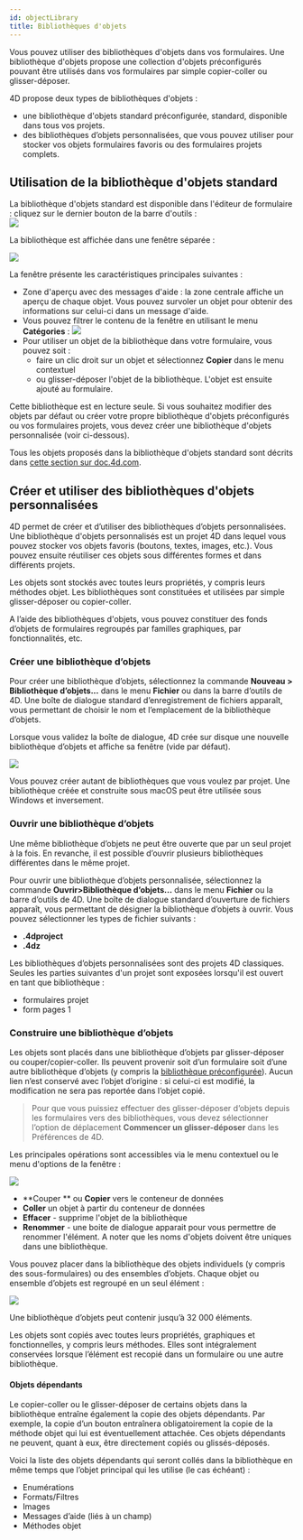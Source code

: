 ```yaml
---
id: objectLibrary
title: Bibliothèques d'objets
---
```



Vous pouvez utiliser des bibliothèques d'objets dans vos formulaires. Une bibliothèque d'objets propose une collection d'objets préconfigurés pouvant être utilisés dans vos formulaires par simple copier-coller ou glisser-déposer.

4D propose deux types de bibliothèques d'objets :

- une bibliothèque d'objets standard préconfigurée, standard, disponible dans tous vos projets.
- des bibliothèques d’objets personnalisées, que vous pouvez utiliser pour stocker vos objets formulaires favoris ou des formulaires projets complets.


## Utilisation de la bibliothèque d'objets standard

La bibliothèque d'objets standard est disponible dans l'éditeur de formulaire : cliquez sur le dernier bouton de la barre d'outils :  
![](../assets/en/FormEditor/library1.png)

La bibliothèque est affichée dans une fenêtre séparée :

![](../assets/en/FormEditor/library2.png)

La fenêtre présente les caractéristiques principales suivantes :

- Zone d'aperçu avec des messages d'aide : la zone centrale affiche un aperçu de chaque objet. Vous pouvez survoler un objet pour obtenir des informations sur celui-ci dans un message d'aide.
- Vous pouvez filtrer le contenu de la fenêtre en utilisant le menu **Catégories** : ![](../assets/en/FormEditor/library3.png)
- Pour utiliser un objet de la bibliothèque dans votre formulaire, vous pouvez soit :
    - faire un clic droit sur un objet et sélectionnez **Copier** dans le menu contextuel
    - ou glisser-déposer l'objet de la bibliothèque. L'objet est ensuite ajouté au formulaire.

Cette bibliothèque est en lecture seule. Si vous souhaitez modifier des objets par défaut ou créer votre propre bibliothèque d'objets préconfigurés ou vos formulaires projets, vous devez créer une bibliothèque d'objets personnalisée (voir ci-dessous).

Tous les objets proposés dans la bibliothèque d'objets standard sont décrits dans [cette section sur doc.4d.com](https://doc.4d.com/4Dv17R6/4D/17-R6/Library-objects.200-4354586.en.html).


## Créer et utiliser des bibliothèques d'objets personnalisées

4D permet de créer et d’utiliser des bibliothèques d’objets personnalisées. Une bibliothèque d'objets personnalisés est un projet 4D dans lequel vous pouvez stocker vos objets favoris (boutons, textes, images, etc.). Vous pouvez ensuite réutiliser ces objets sous différentes formes et dans différents projets.

Les objets sont stockés avec toutes leurs propriétés, y compris leurs méthodes objet. Les bibliothèques sont constituées et utilisées par simple glisser-déposer ou copier-coller.

A l’aide des bibliothèques d'objets, vous pouvez constituer des fonds d’objets de formulaires regroupés par familles graphiques, par fonctionnalités, etc.


### Créer une bibliothèque d’objets

Pour créer une bibliothèque d’objets, sélectionnez la commande **Nouveau > Bibliothèque d’objets...** dans le menu **Fichier** ou dans la barre d’outils de 4D. Une boîte de dialogue standard d’enregistrement de fichiers apparaît, vous permettant de choisir le nom et l’emplacement de la bibliothèque d’objets.

Lorsque vous validez la boîte de dialogue, 4D crée sur disque une nouvelle bibliothèque d’objets et affiche sa fenêtre (vide par défaut).

![](../assets/en/FormEditor/library4.png)

Vous pouvez créer autant de bibliothèques que vous voulez par projet. Une bibliothèque créée et construite sous macOS peut être utilisée sous Windows et inversement.

### Ouvrir une bibliothèque d’objets

Une même bibliothèque d’objets ne peut être ouverte que par un seul projet à la fois. En revanche, il est possible d’ouvrir plusieurs bibliothèques différentes dans le même projet.

Pour ouvrir une bibliothèque d’objets personnalisée, sélectionnez la commande **Ouvrir>Bibliothèque d’objets...** dans le menu **Fichier** ou la barre d’outils de 4D. Une boîte de dialogue standard d’ouverture de fichiers apparaît, vous permettant de désigner la bibliothèque d’objets à ouvrir. Vous pouvez sélectionner les types de fichier suivants :
- **.4dproject**
- **.4dz**

Les bibliothèques d’objets personnalisées sont des projets 4D classiques. Seules les parties suivantes d'un projet sont exposées lorsqu'il est ouvert en tant que bibliothèque :

- formulaires projet
- form pages 1


### Construire une bibliothèque d’objets

Les objets sont placés dans une bibliothèque d’objets par glisser-déposer ou couper/copier-coller. Ils peuvent provenir soit d’un formulaire soit d’une autre bibliothèque d’objets (y compris la [bibliothèque préconfigurée](#using-the-standard-object-library)). Aucun lien n’est conservé avec l’objet d’origine : si celui-ci est modifié, la modification ne sera pas reportée dans l’objet copié.

> Pour que vous puissiez effectuer des glisser-déposer d’objets depuis les formulaires vers des bibliothèques, vous devez sélectionner l’option de déplacement **Commencer un glisser-déposer** dans les Préférences de 4D.

Les principales opérations sont accessibles via le menu contextuel ou le menu d'options de la fenêtre :

![](../assets/en/FormEditor/library5.png)

- **Couper ** ou **Copier** vers le conteneur de données
- **Coller** un objet à partir du conteneur de données
- **Effacer** - supprime l'objet de la bibliothèque
- **Renommer** - une boite de dialogue apparait pour vous permettre de renommer l'élément. A noter que les noms d'objets doivent être uniques dans une bibliothèque.


Vous pouvez placer dans la bibliothèque des objets individuels (y compris des sous-formulaires) ou des ensembles d’objets. Chaque objet ou ensemble d’objets est regroupé en un seul élément :

![](../assets/en/FormEditor/library6.png)

Une bibliothèque d’objets peut contenir jusqu’à 32 000 éléments.

Les objets sont copiés avec toutes leurs propriétés, graphiques et fonctionnelles, y compris leurs méthodes. Elles sont intégralement conservées lorsque l’élément est recopié dans un formulaire ou une autre bibliothèque.

#### Objets dépendants
Le copier-coller ou le glisser-déposer de certains objets dans la bibliothèque entraîne également la copie des objets dépendants. Par exemple, la copie d’un bouton entraînera obligatoirement la copie de la méthode objet qui lui est éventuellement attachée. Ces objets dépendants ne peuvent, quant à eux, être directement copiés ou glissés-déposés.

Voici la liste des objets dépendants qui seront collés dans la bibliothèque en même temps que l’objet principal qui les utilise (le cas échéant) :

- Enumérations
- Formats/Filtres
- Images
- Messages d’aide (liés à un champ)
- Méthodes objet

